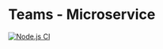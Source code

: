 # Teams - Microservice

[![Node.js CI](https://github.com/nobejs/teams/actions/workflows/node.js.yml/badge.svg?branch=master)](https://github.com/nobejs/teams/actions/workflows/node.js.yml)
